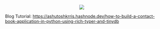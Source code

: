 <p align="center">
    <img src="https://res.cloudinary.com/dlomjljb6/image/upload/v1/media/blog/thumbnails/contact_book_xdm2g9">
</p>

Blog Tutorial: https://ashutoshkrris.hashnode.dev/how-to-build-a-contact-book-application-in-python-using-rich-typer-and-tinydb
